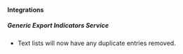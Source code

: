 
#### Integrations
##### Generic Export Indicators Service
- Text lists will now have any duplicate entries removed.
